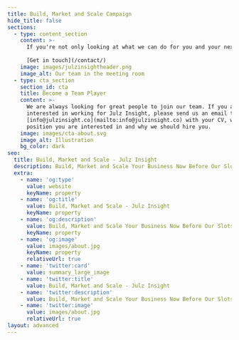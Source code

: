```yaml
---
title: Build, Market and Scale Campaign
hide_title: false
sections:
  - type: content_section
    content: >-
      If you're not only looking at what we can do for you and your next potential product, but also thinking about the future, we've got you covered. We build, market, and scale businesses during this campaign. Whether they're websites or software firms, infrastructure companies or security applications; whether they're just getting started or have years of experience in business-focused industries such as finance, health care and more. We even help those starting out their business by creating a roadmap to success.
      
      [Get in touch](/contact/)
    image: images/julzinsightheader.png
    image_alt: Our team in the meeting room
  - type: cta_section
    section_id: cta
    title: Become a Team Player
    content: >-
      We are always looking for great people to join our team. If you are
      interested in working for Julz Insight, please send us an email to
      [info@julzinsight.co](mailto:info@julzinsight.co) with your CV, which
      position you are interested in and why we should hire you.
    image: images/cta-about.svg
    image_alt: Illustration
    bg_color: dark
seo:
  title: Build, Market and Scale - Julz Insight
  description: Build, Market and Scale Your Business Now Before Our Slots Are Fully Booked. Time waits for no man.
  extra:
    - name: 'og:type'
      value: website
      keyName: property
    - name: 'og:title'
      value: Build, Market and Scale - Julz Insight
      keyName: property
    - name: 'og:description'
      value: Build, Market and Scale Your Business Now Before Our Slots Are Fully Booked. Time waits for no man.
      keyName: property
    - name: 'og:image'
      value: images/about.jpg
      keyName: property
      relativeUrl: true
    - name: 'twitter:card'
      value: summary_large_image
    - name: 'twitter:title'
      value: Build, Market and Scale - Julz Insight
    - name: 'twitter:description'
      value: Build, Market and Scale Your Business Now Before Our Slots Are Fully Booked. Time waits for no man.
    - name: 'twitter:image'
      value: images/about.jpg
      relativeUrl: true
layout: advanced
---
```

